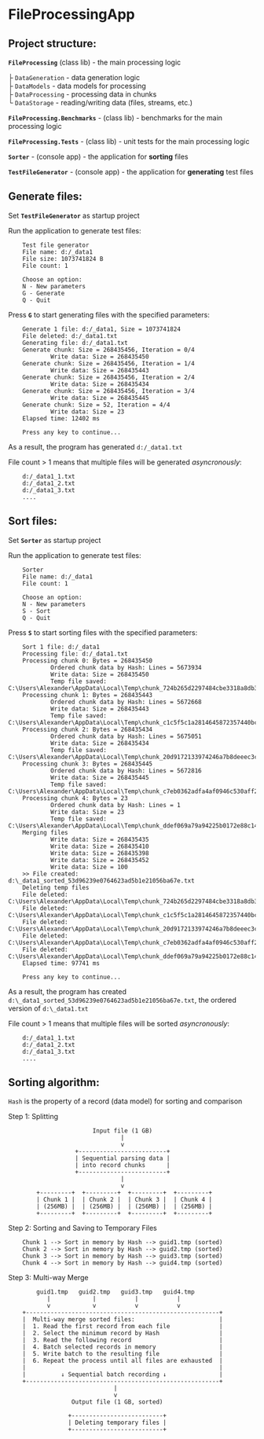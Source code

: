 # FileProcessingApp

## Project structure:

**`FileProcessing`** (class lib) - the main processing logic

├ `DataGeneration` - data generation logic    
├ `DataModels` - data models for processing    
├ `DataProcessing` - processing data in chunks    
└ `DataStorage` - reading/writing data (files, streams, etc.)
    
**`FileProcessing.Benchmarks`** - (class lib) - benchmarks for the main processing logic

**`FileProcessing.Tests`** - (class lib) - unit tests for the main processing logic 

**`Sorter`** - (console app) - the application for **sorting** files

**`TestFileGenerator`** - (console app) - the application for **generating** test files



## Generate files:
Set **`TestFileGenerator`** as startup project

Run the application to generate test files:

        Test file generator
        File name: d:/_data1
        File size: 1073741824 B
        File count: 1
        
        Choose an option:
        N - New parameters
        G - Generate
        Q - Quit
        
Press **`G`** to start generating files with the specified parameters:

        Generate 1 file: d:/_data1, Size = 1073741824
        File deleted: d:/_data1.txt
        Generating file: d:/_data1.txt
        Generate chunk: Size = 268435456, Iteration = 0/4
                Write data: Size = 268435450
        Generate chunk: Size = 268435456, Iteration = 1/4
                Write data: Size = 268435443
        Generate chunk: Size = 268435456, Iteration = 2/4
                Write data: Size = 268435434
        Generate chunk: Size = 268435456, Iteration = 3/4
                Write data: Size = 268435445
        Generate chunk: Size = 52, Iteration = 4/4
                Write data: Size = 23
        Elapsed time: 12402 ms
        
        Press any key to continue...

As a result, the program has generated `d:/_data1.txt`

File count > 1 means that multiple files will be generated _asyncronously_:

        d:/_data1_1.txt
        d:/_data1_2.txt
        d:/_data1_3.txt
        ....
        
## Sort files:
Set **`Sorter`** as startup project

Run the application to generate test files:
        
        Sorter
        File name: d:/_data1
        File count: 1
        
        Choose an option:
        N - New parameters
        S - Sort
        Q - Quit

Press **`S`** to start sorting files with the specified parameters:

        Sort 1 file: d:/_data1
        Processing file: d:/_data1.txt
        Processing chunk 0: Bytes = 268435450
                Ordered chunk data by Hash: Lines = 5673934
                Write data: Size = 268435450
                Temp file saved: C:\Users\Alexander\AppData\Local\Temp\chunk_724b265d2297484cbe3318a8db377a64.tmp
        Processing chunk 1: Bytes = 268435443
                Ordered chunk data by Hash: Lines = 5672668
                Write data: Size = 268435443
                Temp file saved: C:\Users\Alexander\AppData\Local\Temp\chunk_c1c5f5c1a2814645872357440bc3782c.tmp
        Processing chunk 2: Bytes = 268435434
                Ordered chunk data by Hash: Lines = 5675051
                Write data: Size = 268435434
                Temp file saved: C:\Users\Alexander\AppData\Local\Temp\chunk_20d9172133974246a7b8deeec3cd8820.tmp
        Processing chunk 3: Bytes = 268435445
                Ordered chunk data by Hash: Lines = 5672816
                Write data: Size = 268435445
                Temp file saved: C:\Users\Alexander\AppData\Local\Temp\chunk_c7eb0362adfa4af0946c530aff270171.tmp
        Processing chunk 4: Bytes = 23
                Ordered chunk data by Hash: Lines = 1
                Write data: Size = 23
                Temp file saved: C:\Users\Alexander\AppData\Local\Temp\chunk_ddef069a79a94225b0172e88c1435280.tmp
        Merging files
                Write data: Size = 268435435
                Write data: Size = 268435410
                Write data: Size = 268435398
                Write data: Size = 268435452
                Write data: Size = 100
        >> File created: d:\_data1_sorted_53d96239e0764623ad5b1e21056ba67e.txt
        Deleting temp files
        File deleted: C:\Users\Alexander\AppData\Local\Temp\chunk_724b265d2297484cbe3318a8db377a64.tmp
        File deleted: C:\Users\Alexander\AppData\Local\Temp\chunk_c1c5f5c1a2814645872357440bc3782c.tmp
        File deleted: C:\Users\Alexander\AppData\Local\Temp\chunk_20d9172133974246a7b8deeec3cd8820.tmp
        File deleted: C:\Users\Alexander\AppData\Local\Temp\chunk_c7eb0362adfa4af0946c530aff270171.tmp
        File deleted: C:\Users\Alexander\AppData\Local\Temp\chunk_ddef069a79a94225b0172e88c1435280.tmp
        Elapsed time: 97741 ms
        
        Press any key to continue...

As a result, the program has created `d:\_data1_sorted_53d96239e0764623ad5b1e21056ba67e.txt`, the ordered version of `d:\_data1.txt`

File count > 1 means that multiple files will be sorted _asyncronously_:

        d:/_data1_1.txt
        d:/_data1_2.txt
        d:/_data1_3.txt
        ....

## Sorting algorithm:

`Hash` is the property of a record (data model) for sorting and comparison

Step 1: Splitting

                            Input file (1 GB)
                                    |
                                    v
                       +-------------------------+
                       | Sequential parsing data |
                       | into record chunks      |
                       +-------------------------+
                                    |
                                    v
            +---------+  +---------+  +---------+  +---------+
            | Chunk 1 |  | Chunk 2 |  | Chunk 3 |  | Chunk 4 |
            | (256MB) |  | (256MB) |  | (256MB) |  | (256MB) |
            +---------+  +---------+  +---------+  +---------+

Step 2: Sorting and Saving to Temporary Files
        
        Chunk 1 --> Sort in memory by Hash --> guid1.tmp (sorted)
        Chunk 2 --> Sort in memory by Hash --> guid2.tmp (sorted)
        Chunk 3 --> Sort in memory by Hash --> guid3.tmp (sorted)
        Chunk 4 --> Sort in memory by Hash --> guid4.tmp (sorted)

Step 3: Multi-way Merge

            guid1.tmp   guid2.tmp   guid3.tmp   guid4.tmp
               |            |           |           |
               v            v           v           v
        +-------------------------------------------------------+
        |  Multi-way merge sorted files:                        |
        |  1. Read the first record from each file              |
        |  2. Select the minimum record by Hash                 |
        |  3. Read the following record                         |
        |  4. Batch selected records in memory                  |
        |  5. Write batch to the resulting file                 |
        |  6. Repeat the process until all files are exhausted  |
        |                                                       |
        |          ↓ Sequential batch recording ↓               |
        +-------------------------------------------------------+
                                  |
                                  v
                      Output file (1 GB, sorted)
                                  
                     +--------------------------+
                     | Deleting temporary files |
                     +--------------------------+
